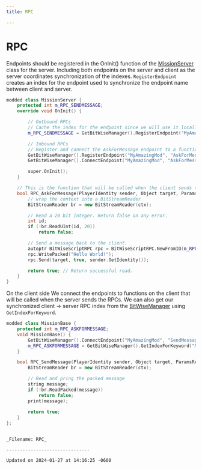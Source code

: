 ```yaml
---
title: RPC

---
```


# RPC



Endpoints should be registered in the OnInit() function of the [MissionServer](class_mission_server.md) class for the server. Including both endpoints on the server and client as the server coordinates synchronization of the indexes. `RegisterEndpoint` creates an index for the endpoint used to synchronize the endpoint name between client and server.



```cpp
modded class MissionServer {
    protected int m_RPC_SENDMESSAGE;
    override void OnInit() {

        // Outbound RPCs
        // Cache the index for the endpoint since we will use it locally to send RPCs.
        m_RPC_SENDMESSAGE = GetBitWiseManager().RegisterEndpoint("MyAmazingMod", "SendMessage");

        // Inbound RPCs
        // Register and connect the AskForMessage endpoint to a function that will be called when the client sends the RPC to us.
        GetBitWiseManager().RegisterEndpoint("MyAmazingMod", "AskForMessage");
        GetBitWiseManager().ConnectEndpoint("MyAmazingMod", "AskForMessage", ScriptCaller.Create(RPC_AskForMessage));

        super.OnInit();
    }

    // This is the function that will be called when the client sends the RPC that we connected to the `AskForMessage` endpoint.
    bool RPC_AskForMessage(PlayerIdentity sender, Object target, ParamsReadContext ctx) {
        // wrap the context into a BitStreamReader
        BitStreamReader br = new BitStreamReader(ctx);

        // Read a 20 bit integer. Return false on any error.
        int id;
        if (!br.ReadUInt(id, 20))
            return false;

        // Send a message back to the client.
        autoptr BitWiseScriptRPC rpc = BitWiseScriptRPC.NewFromID(m_RPC_SENDMESSAGE);
        rpc.WritePacked("Hello World!");
        rpc.Send(target, true, sender.GetIdentity());

        return true; // Return successful read.
    }
}
```

On the client side We connect the endpoints to functions on the client that will be called when the server sends the RPCs. We can also get our synchronized client -> server RPC index from the [BitWiseManager](class_bit_wise_manager.md) using `GetIndexForKeyword`. 

```cpp
modded class MissionBase {
    protected int m_RPC_ASKFORMESSAGE;
    void MissionBase() {
        GetBitWiseManager().ConnectEndpoint("MyAmazingMod", "SendMessage", ScriptCaller.Create(RPC_SendMessage));
        m_RPC_ASKFORMESSAGE = GetBitWiseManager().GetIndexForKeyword("MyAmazingMod", "AskForMessage");
    }

    bool RPC_SendMessage(PlayerIdentity sender, Object target, ParamsReadContext ctx) {
        BitStreamReader br = new BitStreamReader(ctx);

        // Read and pring the packed message
        string message;
        if (!br.ReadPacked(message))
            return false;
        print(message);
    
        return true;
    }
};
```

```

_Filename: RPC_

-------------------------------

Updated on 2024-01-27 at 14:16:25 -0600
